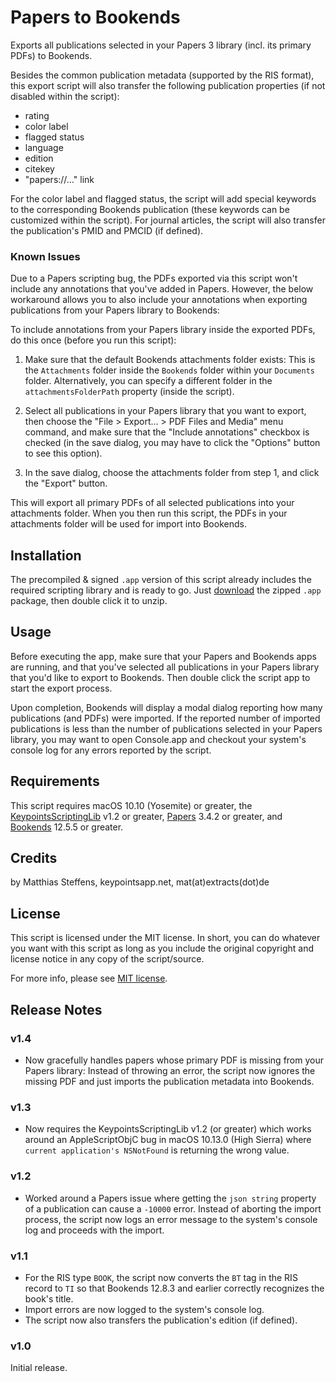 # Papers to Bookends

Exports all publications selected in your Papers 3 library (incl. its primary PDFs) to Bookends.

Besides the common publication metadata (supported by the RIS format), this export script will also transfer the following publication properties (if not disabled within the script):

* rating
* color label
* flagged status
* language
* edition
* citekey
* "papers://…" link

For the color label and flagged status, the script will add special keywords to the corresponding Bookends publication (these keywords can be customized within the script). For journal articles, the script will also transfer the publication's PMID and PMCID (if defined).

### Known Issues

Due to a Papers scripting bug, the PDFs exported via this script won't include any annotations that you've added in Papers. However, the below workaround allows you to also include your annotations when exporting publications from your Papers library to Bookends:

To include annotations from your Papers library inside the exported PDFs, do this once (before you run this script):

1. Make sure that the default Bookends attachments folder exists: This is the `Attachments` folder inside the `Bookends` folder within your `Documents` folder. Alternatively, you can specify a different folder in the `attachmentsFolderPath` property (inside the script).

2. Select all publications in your Papers library that you want to export, then choose the "File > Export… > PDF Files and Media" menu command, and make sure that the "Include annotations" checkbox is checked (in the save dialog, you may have to click the "Options" button to see this option).

3. In the save dialog, choose the attachments folder from step 1, and click the "Export" button.

This will export all primary PDFs of all selected publications into your attachments folder. When you then run this script, the PDFs in your attachments folder will be used for import into Bookends.


## Installation

The precompiled & signed `.app` version of this script already includes the required scripting library and is ready to go. Just [download](https://github.com/extracts/mac-scripting/raw/master/Papers3/Papers_To_Bookends/Papers_To_Bookends.app.zip) the zipped `.app` package, then double click it to unzip.


## Usage

Before executing the app, make sure that your Papers and Bookends apps are running, and that you've selected all publications in your Papers library that you'd like to export to Bookends. Then double click the script app to start the export process.

Upon completion, Bookends will display a modal dialog reporting how many publications (and PDFs) were imported. If the reported number of imported publications is less than the number of publications selected in your Papers library, you may want to open Console.app and checkout your system's console log for any errors reported by the script.


## Requirements

This script requires macOS 10.10 (Yosemite) or greater, the [KeypointsScriptingLib](https://github.com/extracts/mac-scripting/tree/master/ScriptingLibraries/KeypointsScriptingLib) v1.2 or greater, [Papers](http://papersapp.com/mac) 3.4.2 or greater, and [Bookends](http://www.sonnysoftware.com/) 12.5.5 or greater.


## Credits

by Matthias Steffens, keypointsapp.net, mat(at)extracts(dot)de


## License

This script is licensed under the MIT license. In short, you can do whatever you want with this script as long as you include the original copyright and license notice in any copy of the script/source.

For more info, please see [MIT license](https://github.com/extracts/mac-scripting/blob/master/LICENSE).


## Release Notes

### v1.4

* Now gracefully handles papers whose primary PDF is missing from your Papers library: Instead of throwing an error, the script now ignores the missing PDF and just imports the publication metadata into Bookends.

### v1.3

* Now requires the KeypointsScriptingLib v1.2 (or greater) which works around an AppleScriptObjC bug in macOS 10.13.0 (High Sierra) where `current application's NSNotFound` is returning the wrong value.

### v1.2

* Worked around a Papers issue where getting the `json string` property of a publication can cause a `-10000` error. Instead of aborting the import process, the script now logs an error message to the system's console log and proceeds with the import.

### v1.1

* For the RIS type `BOOK`, the script now converts the `BT` tag in the RIS record to `TI` so that Bookends 12.8.3 and earlier correctly recognizes the book's title.
* Import errors are now logged to the system's console log.
* The script now also transfers the publication's edition (if defined).

### v1.0

Initial release.
